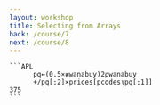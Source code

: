 ```yaml
---
layout: workshop
title: Selecting from Arrays
back: /course/7
next: /course/8
---
```


    ```APL        
          pq←(0.5×≢wanabuy)2⍴wanabuy
          +/pq[;2]×prices[pcodes⍳pq[;1]]
    375
    ```